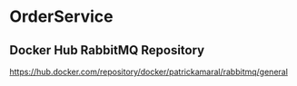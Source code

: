 # OrderService

## Docker Hub RabbitMQ Repository

https://hub.docker.com/repository/docker/patrickamaral/rabbitmq/general

